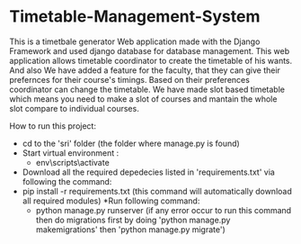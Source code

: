 # Timetable-Management-System
This is a timetbale generator Web application made with the Django Framework and used django database for database management. This web application allows timetable coordinator to create the timetable of his wants. And also We have added a feature for the faculty, that they can give their prefernces for their course's timings. Based on their preferences coordinator can change the timetable. We have made slot based timetable which means you need to make a slot of courses and mantain the whole slot compare to individual courses.

How to run this project:

* cd to the 'sri' folder (the folder where manage.py is found)
* Start virtual environment :
  * env\scripts\activate
* Download all the required depedecies listed in 'requirements.txt' via following the command:
* pip install -r requirements.txt (this command will automatically download all required modules)
*Run following command:
  * python manage.py runserver
  (if any error occur to run this command then do migrations first by doing 'python manage.py makemigrations' then 'python manage.py migrate')

